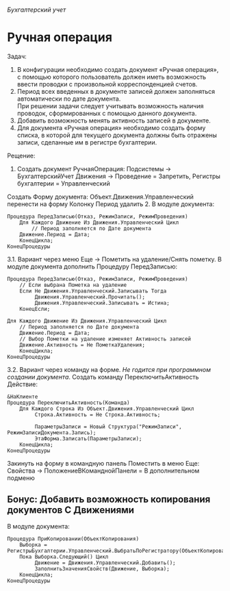 ###### Бухгалтерский учет

# Ручная операция

Задач:
1. В конфигурации необходимо создать документ «Ручная операция», с помощью которого пользователь должен иметь возможность ввести проводки с произвольной корреспонденцией счетов.  
2. Период всех введенных в документе записей должен заполняться автоматически по дате документа.  
При решении задачи следует учитывать возможность наличия проводок, сформированных с помощью данного документа.  
3. Добавить возможность менять активность записей в документе.
5. Для документа «Ручная операция» необходимо создать форму списка, в которой для текущего документа должны быть отражены записи, сделанные им в регистре бухгалтерии.

Рещение:
1. Создать документ РучнаяОперация:
  Подсистемы -> БухгалтерскийУчет
  Движения -> Проведение = Запретить, Регистры бухгалтерии = Управленческий
    
Создать Форму документа:
  Объект.Движения.Управленческий перенести на форму
  Колонку Период удалить
2. В модуле документа:
```
Процедура ПередЗаписью(Отказ, РежимЗаписи, РежимПроведения)
	Для Каждого Движение Из Движения.Управленческий Цикл
		// Период заполняется по Дате документа
    Движение.Период = Дата;
	КонецЦикла;
КонецПроцедуры
```
3.1. Вариант через меню Еще -> Пометить на удаление/Снять пометку.
В модуле документа дополнить Процедуру ПередЗаписью:
```
Процедура ПередЗаписью(Отказ, РежимЗаписи, РежимПроведения)
	// Если выбрана Пометка на удаление
	Если Не Движения.Управленческий.Записывать Тогда
		 Движения.Управленческий.Прочитать();
		 Движения.Управленческий.Записывать = Истина;
	КонецЕсли;	

Для Каждого Движение Из Движения.Управленческий Цикл
    // Период заполняется по Дате документа
    Движение.Период = Дата;
    // Выбор Пометки на удаление изменяет Активность записей
    Движение.Активность = Не ПометкаУдаления;
	КонецЦикла;
КонецПроцедуры
```
3.2. Вариант через команду на форме. *Не годится при программном создании документа*.
Создать команду ПереключитьАктивность
Действие:
```
&НаКлиенте
Процедура ПереключитьАктивность(Команда)
	Для Каждого Строка Из Объект.Движения.Управленческий Цикл
		 Строка.Активность = Не Строка.Активность;
		 
		 ПараметрыЗаписи = Новый Структура("РежимЗаписи", РежимЗаписиДокумента.Запись);
		 ЭтаФорма.Записать(ПараметрыЗаписи);
	КонецЦикла;	
КонецПроцедуры
```
Закинуть на форму в командную панель
Поместить в меню Еще: Свойства -> ПоложениеВКоманднойПанели = В дополнительном подменю 

## Бонус: Добавить возможность копирования документов С Движениями
В модуле документа:
```
Процедура ПриКопировании(ОбъектКопирования)
	Выборка = РегистрыБухгалтерии.Управленческий.ВыбратьПоРегистратору(ОбъектКопирования.Ссылка);
	Пока Выборка.Следующий() Цикл
		 Движение = Движения.Управленческий.Добавить();
		 ЗаполнитьЗначенияСвойств(Движение, Выборка);
	КонецЦикла;	
КонецПроцедуры
```